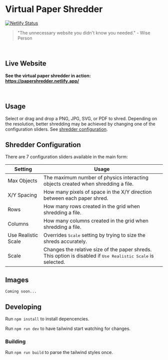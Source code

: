 # Virtual Paper Shredder
[![Netlify Status](https://api.netlify.com/api/v1/badges/f44f7b94-cd4c-4893-a174-be4636f4330d/deploy-status)](https://app.netlify.com/sites/papershredder/deploys)
<br>

> "The unnecessary website you didn't know you needed." - Wise Person

<br>

## Live Website

**See the virtual paper shredder in action: https://papershredder.netlify.app/**

<br>

## Usage

Select or drag and drop a PNG, JPG, SVG, or PDF to shred. Depending on the resolution, better shredding may be achieved by changing one of the configuration sliders. See [shredder configuration](#shredder-configuration).

## Shredder Configuration

There are 7 configuration sliders available in the main form:

| Setting             | Usage                                                                                                                 |
|---------------------|-----------------------------------------------------------------------------------------------------------------------|
| Max Objects         | The maximum number of physics interacting objects created when shredding a file.                                      |
| X/Y Spacing         | How many pixels of space in the X/Y direction between each paper shred.                                               |
| Rows                | How many rows created in the grid when shredding a file.                                                              |
| Columns             | How many columns created in the grid when shredding a file.                                                           |
| Use Realistic Scale | Overrides <kbd>Scale</kbd> setting by trying to size the shreds accurately.                                           |
| Scale               | Changes the relative size of the paper shreds. This option is disabled if <kbd>Use Realistic Scale</kbd> is selected. |

## Images

`Coming soon...`

## Developing

Run `npm install` to install depencencies.

Run `npm run dev` to have tailwind start watching for changes.

### Building

Run `npm run build` to parse the tailwind styles once.

